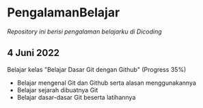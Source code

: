 # PengalamanBelajar
*Repository ini berisi pengalaman belajarku di Dicoding*

4 Juni 2022
--
Belajar kelas "Belajar Dasar Git dengan Github" (Progress 35%)
  - Belajar mengenal Git dan Github serta alasan menggunakannya
  - Belajar sejarah dibuatnya Git
  - Belajar dasar-dasar Git beserta latihannya
